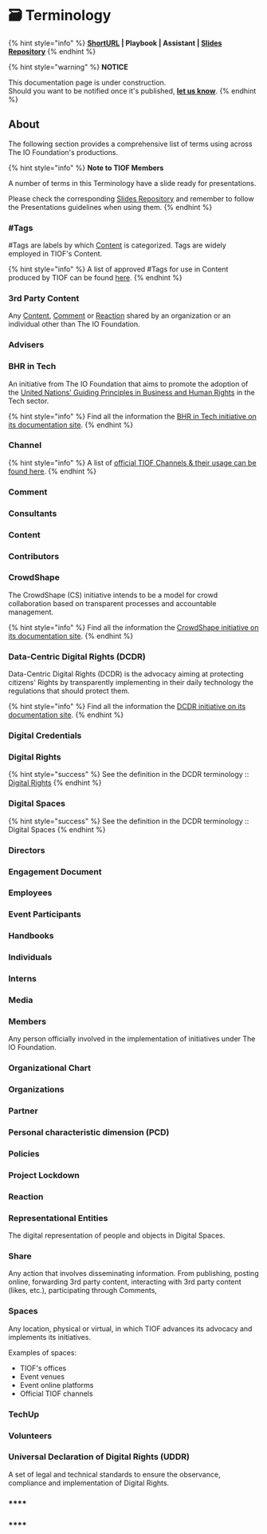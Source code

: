 # 🗃 Terminology

{% hint style="info" %}
****[**ShortURL**](https://tiof.click/TIOFTerminology) **| Playbook | Assistant |** [**Slides Repository**](https://tiof.click/TIOFSlidesRepo)****
{% endhint %}

{% hint style="warning" %}
**NOTICE**

This documentation page is under construction.\
Should you want to be notified once it's published, [**let us know**](https://tiof.click/TIOFTarianUpdatesService).
{% endhint %}

## About

The following section provides a comprehensive list of terms using across The IO Foundation's productions.

{% hint style="info" %}
**Note to TIOF Members**

A number of terms in this Terminology have a slide ready for presentations.

Please check the corresponding [Slides Repository](https://tiof.click/TIOFSlidesRepo) and remember to follow the Presentations guidelines when using them.
{% endhint %}

### #Tags

\#Tags are labels by which [Content](terminology.md#content) is categorized. Tags are widely employed in TIOF's Content.

{% hint style="info" %}
A list of approved #Tags for use in Content produced by TIOF can be found [here](https://tiof.click/Tags).
{% endhint %}

### 3rd Party Content

Any [Content](terminology.md#content), [Comment](terminology.md#comment) or [Reaction](terminology.md#\_lx909vczyqa8) shared by an organization or an individual other than The IO Foundation.

### Advisers

### **BHR in Tech**

An initiative from The IO Foundation that aims to promote the adoption of the [United Nations' Guiding Principles in Business and Human Rights](https://tiof.click/BITUNGP) in the Tech sector.

{% hint style="info" %}
Find all the information the [BHR in Tech initiative on its documentation site](https://tiof.click/BiTDocs).
{% endhint %}

### Channel

{% hint style="info" %}
A list of [official TIOF Channels & their usage can be found here](https://tiof.click/TIOFChannels).
{% endhint %}

### Comment

### Consultants

### Content

### Contributors

### CrowdShape

The CrowdShape (CS) initiative intends to be a model for crowd collaboration based on transparent processes and accountable management.

{% hint style="info" %}
Find all the information the [CrowdShape initiative on its documentation site](https://tiof.click/CSDocs).
{% endhint %}

### Data-Centric Digital Rights (DCDR)

Data-Centric Digital Rights (DCDR) is the advocacy aiming at protecting citizens' Rights by transparently implementing in their daily technology the regulations that should protect them.

{% hint style="info" %}
Find all the information the [DCDR initiative on its documentation site](https://tiof.click/DCDRDocs).
{% endhint %}

### Digital Credentials

### Digital Rights <a href="#_ucc4bfe9jq5z" id="_ucc4bfe9jq5z"></a>

{% hint style="success" %}
See the definition in the DCDR terminology :: [Digital Rights](https://tiof.click/DCDRTerminology#digital-right-dr)
{% endhint %}

### Digital Spaces <a href="#_tcy4cfguqqg8" id="_tcy4cfguqqg8"></a>

{% hint style="success" %}
See the definition in the DCDR terminology :: Digital Spaces
{% endhint %}

### Directors

### Engagement Document

### Employees

### **Event Participants**

### Handbooks

### Individuals

### Interns

### **Media**

### Members

Any person officially involved in the implementation of initiatives under The IO Foundation.

### Organizational Chart

### Organizations

### **Partner**

### Personal characteristic dimension (PCD)

### Policies

### Project Lockdown

### Reaction <a href="#_lx909vczyqa8" id="_lx909vczyqa8"></a>

### Representational Entities <a href="#_lx909vczyqa8" id="_lx909vczyqa8"></a>

The digital representation of people and objects in Digital Spaces.

### Share

Any action that involves disseminating information. From publishing, posting online, forwarding 3rd party content, interacting with 3rd party content (likes, etc.), participating through Comments,

###

### Spaces

Any location, physical or virtual, in which TIOF advances its advocacy and implements its initiatives.

Examples of spaces:

* TIOF's offices
* Event venues
* Event online platforms
* Official TIOF channels

### TechUp

### Volunteers

### Universal Declaration of Digital Rights (UDDR) <a href="#_ghzu2gba7md3" id="_ghzu2gba7md3"></a>

A set of legal and technical standards to ensure the observance, compliance and implementation of Digital Rights.

### ****

### ****
